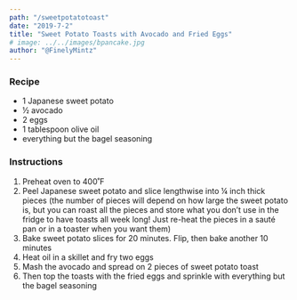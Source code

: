 ```yaml
---
path: "/sweetpotatotoast"
date: "2019-7-2"
title: "Sweet Potato Toasts with Avocado and Fried Eggs" 
# image: ../../images/bpancake.jpg
author: "@FinelyMintz"
---
```


### Recipe

* 1 Japanese sweet potato
* ½ avocado
* 2 eggs
* 1 tablespoon olive oil
* everything but the bagel seasoning

### Instructions

1.	Preheat oven to 400˚F
2.	Peel Japanese sweet potato and slice lengthwise into ¼ inch thick pieces (the number of pieces will depend on how large the sweet potato is, but you can roast all the pieces and store what you don’t use in the fridge to have toasts all week long! Just re-heat the pieces in a sauté pan or in a toaster when you want them)
3.	Bake sweet potato slices for 20 minutes. Flip, then bake another 10 minutes
4.	Heat oil in a skillet and fry two eggs 
5.	Mash the avocado and spread on 2 pieces of sweet potato toast
6.	Then top the toasts with the fried eggs and sprinkle with everything but the bagel seasoning

